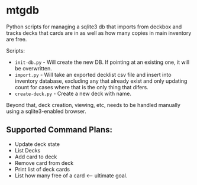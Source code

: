 mtgdb
=====

Python scripts for managing a sqlite3 db that imports from deckbox and tracks
decks that cards are in as well as how many copies in main inventory are free.

Scripts:
* `init-db.py` - Will create the new DB. If pointing at an existing one, it
will be overwritten.
* `import.py` - Will take an exported decklist csv file and insert into
inventory database, excluding any that already exist and only updating count
for cases where that is the only thing that difers.
* `create-deck.py` - Create a new deck with name.

Beyond that, deck creation, viewing, etc, needs to be handled manually using a
sqlite3-enabled browser.

Supported Command Plans:
------------------------

* Update deck state
* List Decks
* Add card to deck
* Remove card from deck
* Print list of deck cards
* List how many free of a card <-- ultimate goal.
